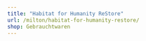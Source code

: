 ```yaml
---
title: "Habitat for Humanity ReStore"
url: /milton/habitat-for-humanity-restore/
shop: Gebrauchtwaren
---
```

